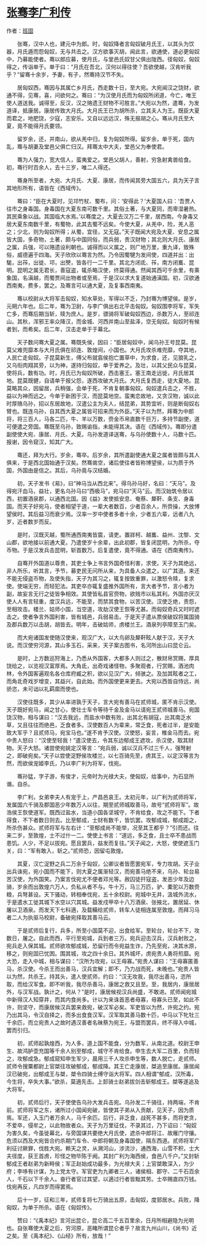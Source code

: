# [张骞李广利传](http://so.gushiwen.org/guwen/bookv_3812.aspx)

作者：[班固](http://so.gushiwen.org/author_398.aspx)

　　张骞，汉中人也，建元中为郎。时，匈奴降者言匈奴破月氏王，以其头为饮器，月氏遁而怨匈奴，无与共击之。汉方欲事灭胡，闻此言，欲通使，道必更匈奴中，乃募能使者。骞以郎应募，使月氏，与堂邑氏奴甘父俱出陇西。径匈奴，匈奴得之，传诣单于。单于曰：“月氏在吾北，汉何以得往使？吾欲使越，汉肯听我乎？”留骞十余岁，予妻，有子，然骞持汉节不失。

　　居匈奴西，骞因与其属亡乡月氏，西走数十日，至大宛。大宛闻汉之饶财，欲通不得，见骞，喜，问欲何之。骞曰：“为汉使月氏而为匈奴所闭道，今亡，唯王使人道送我。诚得至，反汉，汉之赂遗王财物不可胜言。”大宛以为然，遣骞，为发道译，抵康居。康居传致大月氏。大月氏王已为胡所杀，立其夫人为王。既臣大夏而君之，地肥饶，少寇，志安乐。又自以远远汉，殊无报胡之心。骞从月氏至大夏，竟不能得月氏要领。

　　留岁余，还，并南山，欲从羌中归，复为匈奴所得。留岁余，单于死，国内乱，骞与胡妻及堂邑父俱亡归汉。拜骞太中大夫，堂邑父为奉使君。

　　骞为人强力，宽大信人，蛮夷爱之。堂邑父胡人，善射，穷急射禽兽给食。初，骞行时百余人，去十三岁，唯二人得还。

　　骞身所至者，大宛、大月氏、大夏、康居，而传闻其旁大国五六，具为天子言其地形所有，语皆在《西域传》。

　　骞曰：“臣在大夏时，见邛竹杖、蜀布，问：‘安得此？’大夏国人曰：‘吾贾人往市之身毒国。身毒国在大夏东南可数千里。其俗土著，与大夏同，而卑湿暑热。其民乘象以战。其国临大水焉。’以骞度之，大夏去汉万二千里，居西南。今身毒又居大夏东南数千里，有蜀物，此其去蜀不远矣。今使大夏，从羌中，险，羌人恶之；少北，则为匈奴所得；从蜀，宜径，又无寇。”天子既闻大宛及大夏、安息之属皆大国，多奇物，土著，颇与中国同俗，而兵弱，贵汉财物；其北则大月氏、康居之属，兵强，可以赂遗设利朝也。诚得而以义属之，则广地万里，重九译，致殊俗，威德遍于四海。天子欣欣以骞言为然。乃令因蜀犍为发间使，四道并出：出駹，出莋，出徙、邛，出僰，皆各行一二千里。其北方闭氐、莋，南方闭巂、昆明。昆明之属无君长，善寇盗，辄杀略汉使，终莫得通。然闻其西可千余里，有乘象国，名滇越，而蜀贾间出物者或至焉，于是汉以求大复道始通滇国。初，汉欲通西南夷，费多，罢之。及骞言可以通大夏，及复事西南夷。

　　骞以校尉从大将军击匈奴，知水草处，军得以不乏，乃封骞为博望侯。是岁，元朔六年也。后二年，骞为卫尉，与李广俱出右北平击匈奴。匈奴围李将军，军失亡多，而骞后期当斩，赎为庶人。是岁，骠骑将军破匈奴西边，杀数万人，至祁连山。其秋，浑邪王率众降汉，而金城、河西并南山至盐泽，空无匈奴。匈奴时有候者到，而希矣。后二年，汉击走单于于幕北。

　　天子数问骞大夏之属。骞既失侯，因曰：“臣居匈奴中，闻乌孙王号昆莫。昆莫父难兜靡本与大月氏俱在祁连、敦煌间，小国也。大月氏攻杀难兜靡，夺其地，人民亡走匈奴。子昆莫新生，傅父布就翕侯抱亡置草中，为求食，还，见狼乳之，又乌衔肉翔其旁，以为神，遂持归匈奴，单于爱养之。及壮，以其父民众与昆莫，使将兵，数有功。时，月氏已为匈奴所破，西击塞王。塞王南走远徙，月氏居其地。昆莫既健，自请单于报父怨，遂西攻破大月氏。大月氏复西走，徒大夏地。昆莫略其众，因留居，兵稍强，会单于死，不肯复朝事匈奴。匈奴遣兵击之，不胜，益以为神而远之。今单于新困于汉，而昆莫地空。蛮夷恋故地，又贪汉物，诚以此时厚赂乌孙，招以东居故地，汉遣公主为夫人，结昆弟，其势宜听，则是断匈奴右臂也。既连乌孙，自其西大夏之属皆可招来而为外臣。”天子以为然，拜骞为中郎将，将三百人，马各二匹，牛、羊以万数，赍金币帛直数千巨万，多持节副使，道可便遣之旁国。骞既至乌孙，致赐谕指，未能得其决。语在《西域传》。骞即分遣副使使大宛、康居、月氏、大夏。乌孙发道译送骞，与乌孙使数十人，马数十匹。报谢，因令窥汉，知其广大。

　　骞还，拜为大行。岁余，骞卒。后岁余，其所遣副使通大夏之属者皆颇与其人俱来，于是西北国始通于汉矣。然骞凿空，诸后使往者皆称博望侯，以为质于外国，外国由是信之。其后，乌孙竟与汉结婚。

　　初，天子发书《易》，曰“神马当从西北来”。得乌孙马好，名曰：“天马”。及得宛汗血马，益壮，更名乌孙马曰“西极马”，宛马曰“天马”云。而汉始筑令居以西，初置酒泉郡，以通西北国。因《益》发使抵安息、奄蔡、犛靬、条支、身毒国。而天子好宛马，使者相望于道，一辈大者数百，少者百余人，所赍操，大放博望侯时。其后益习而衰少焉。汉率一岁中使者多者十余，少者五六辈，远者八九岁，近者数岁而反。

　　是时，汉既灭越，蜀所通西南夷皆震，请吏。置牂柯、越巂、益州、沈黎、文山郡，欲地接以前通大夏。乃遣使岁十余辈，出此初郡，皆复闭昆明，为所杀，夺币物。于是汉发兵击昆明，斩首数万。后复遣使，竟不得通。语在《西南夷传》。

　　自骞开外国道以尊贵，其吏士争上书言外国奇怪利害，求使。天子为其绝远，非人所乐，听其言，予节，募吏民无问所从来，为具备人众遣之，以广其道。来还不能无侵盗币物，及使失指，天子为其习之，辄复按致重罪，以激怒令赎，复求使。使端无穷，而轻犯法。其吏卒亦辄复盛推外国所有，言大者予节，言小者为副，故妄言无行之徒皆争相效。其使皆私县官赍物，欲贱市以私其利。外国亦厌汉使人人有言轻重，度汉兵远，不能至，而禁其食物，以苦汉使。汉使乏绝，责怨，至相攻击。楼兰、姑师小国，当空道，攻劫汉使王恢等尤甚。而匈奴奇兵又时时遮击之。使者争言外国利害，皆有城邑，兵弱易击。于是天子遣从票侯破奴将属国骑及郡兵数万以击胡，胡皆去。明年，击破姑师，虏楼兰王。酒泉列亭障至玉门矣。

　　而大宛诸国发使随汉使来，观汉广大，以大鸟卵及犛靬眩人献于汉，天子大说。而汉使穷河源，其山多玉石，采来，天子案古图书，名河所出山曰昆仑云。

　　是时，上方数巡狩海上，乃悉从外国客，大都多人则过之，散财帛赏赐，厚具饶给之，以览视汉富厚焉。大角氐，出奇戏诸怪物，多聚观者，行赏赐，酒池肉林，令外国客遍观名各仓库府臧之积，欲以见汉广大，倾骇之。及加其眩者之工，而角氐奇戏岁增变，其益兴，自此始。而外国使更来更去。大宛以西皆自恃远，尚骄恣，未可诎以礼羁縻而使也。

　　汉使往既多，其少从率进孰于天子，言大宛有善马在贰师城，匿不肯示汉使。天子既好宛马，闻之甘心，使壮士车令等待千金及金马以请宛王贰师城善马。宛国饶汉物，相与谋曰：“汉去我远，而盐水中数有败，出其北有胡寇，出其南乏水草，又且往往而绝邑，乏食者多。汉使数百人为辈来，常乏食，死者过半，是安能致大军乎？且贰师马，宛宝马也。”遂不肯予汉使。汉使怒，妄言，椎金马而去。宛中贵人怒曰：“汉使至轻我！”遣汉使去，令其东边郁成王遮攻，杀汉使，取其财物。天子大怒。诸尝使宛姚定汉等言：“宛兵弱，诚以汉兵不过三千人，强弩射之，即破宛矣。”天子以尝使浞野侯攻楼兰，以七百骑先至，虏其王，以定汉等言为然，而欲侯宠姬李氏，乃以李广利为将军，伐宛。

　　骞孙猛，字子游，有俊才，元帝时为光禄大夫，使匈奴，给事中，为石显所谮。自杀。

　　李广利，女弟李夫人有宠于上，产昌邑哀王。太初元年，以广利为贰师将军，发属国六千骑及郡国恶少年数万人以往，期至贰师城取善马，故号“贰师将军”。故浩侯王恢使道军。既西过盐水，当道小国各坚城守，不肯给食，攻之不能下。下者得食，不下者数日则去。比至郁成，士财有数千，皆饥罢。攻郁成城，郁成距之，所杀伤甚众。贰师将军与左右计：“至郁成尚不能举，况至其王都乎？”引而还。往来二岁，至敦煌，士不过什一二。使使上书言：“道远，多乏食，且士卒不患战而患饥。人少，不足以拔宛。愿且罢兵，益发而复往。”天子闻之，大怒，使使遮玉门关，曰：“军有敢入，斩之。”贰师恐，因留屯敦煌。

　　其夏，汉亡浞野之兵二万余于匈奴，公卿议者皆愿罢宛军，专力攻胡。天子业出兵诛宛，宛小国而不能下，则大夏之属渐轻汉，而宛善马绝不来，乌孙、轮台易苦汉使，为外国笑。乃案言伐宛尤不便者邓光等。赦囚徒扞寇盗，发恶少年及边骑，岁余而出敦煌六万人，负私从者不与。牛十万，马三万匹，驴、橐驼以万数赍粮，兵弩甚设。天下骚动，转相奉伐宛，五十余校尉。宛城中无井，汲城外流水，于是遣水工徙其城下水空以穴其城。益发戍甲卒十八万酒泉、张掖北，置居延、休屠以卫酒泉。而发天下七科適，及载糒给贰师，转车人徒相连属至敦煌。而拜习马者二人为执驱马校尉，备破宛择取其善马云。

　　于是贰师后复行，兵多，所至小国莫不迎，出食给军。至轮台，轮台不下，攻数日，屠之。自此而西，平行至宛城，兵到者三万。宛兵迎击汉兵，汉兵射败之，宛兵走入保其城。贰师欲攻郁成城，恐留行而令宛益生诈，乃先至宛，决其水原，移之，则宛固已忧困。围其城，攻之四十余日。其外城坏，虏宛贵人勇将煎靡。宛大恐，走入中城，相与谋曰：“汉所为攻宛，以王毋寡。”宛贵人谋曰：“王毋寡匿善马，杀汉使。今杀王而出善马，汉兵宜解；即不，乃力战而死，未晚也。”宛贵人皆以为然，共杀王。持其头，遣人使贰师，约曰：“汉无攻我，我尽出善马，恣所取，而给汉军食。即不听我，我尽杀善马，康居之救又且至。至，我居内，康居居外，与汉军战。孰计之，何从？”是时，康居候视汉兵尚盛，不敢进。贰师闻宛城中新得汉人知穿井，而其内食尚多。计以为来诛首恶者毋寡，毋寡头已至，如此不许，则坚守，而康居候汉兵罢来救宛，破汉军必矣。军吏皆以为然，许宛之约。宛乃出其马，令汉自择之，而多出食食汉军。汉军取其善马数十匹，中马以下牝牡三千余匹，而立宛贵人之故时遇汉善者名昧蔡为宛王，与盟而罢兵，终不得入中城，罢而引归。

　　初，贰师起孰煌西，为人多，道上国不能食，分为数军，从南北道。校尉王申生、故鸿胪壶充国等千余人别至郁成，城守不肯给食。申生去大军二百里，负而轻之，攻郁成急。郁成窥知申生军少，晨用三千人攻杀申生等，数人脱亡，走贰师。贰师令搜粟都尉上官桀往攻破郁成，郁成降。其王亡走康居，桀追至康居。康居闻汉已破宛，出郁成王与桀，桀令四骑士缚守诣大将军。四人相谓“郁成，汉所毒，今生将，卒失大事。”欲杀，莫適先击。上邽骑士赵弟拔剑击斩郁成王。桀等遂追及大将军。

　　初，贰师后行，天子使使告乌孙大发兵击宛。乌孙发二千骑往，持两端，不肯前。贰师将军之东，诸所过小国闻宛破，皆使其子弟从入贡献，见天子，因为质焉。军还，入玉门者万余人，马千余匹。后行，非乏食，战死不甚多，而将吏贪，不爱卒，侵牟之，以此物故者众。天子为万里征伐，不录其过，乃下诏曰：“匈奴为害久矣，今虽徙幕北，与旁国谋共要绝大月氏使，遮杀中郎将江、故雁门守攘。危须以西及大宛皆合约杀期门车令、中郎将朝及身毒国使，隔东西道。贰师将军广利征讨厥罪，伐胜大宛。赖天之灵，从溯河山，涉流沙，通西海，山雪不积，士大夫径度，获王首虏，珍怪之物毕陈于阙。其封广利为海西侯，食邑八千户。”又封斩郁成王者赵弟为新畤侯；军正赵始成功最多，为光禄大夫；上官桀敢深入，为少府；李哆有计谋，为上党太守。军官吏为九卿者三人，诸侯相、郡守、二千石百余人，千石以下千余人。奋行者官过其望，以適过行者皆黜其劳。士卒赐直四万钱。伐宛再反，凡四岁而得罢焉。

　　后十一岁，征和三年，贰师复将七万骑出五原，击匈奴，度郅居水。兵败，降匈奴，为单于所杀。语在《匈奴传》。

　　赞曰：“《禹本纪》言河出昆仑，昆仑高二千五百里余，日月所相避隐为光明也。自张骞使大夏之后，穷河原，恶睹所谓昆仑者乎？故言九州山川，《尚书》近之矣。至《禹本纪》、《山经》所有，放哉！”

